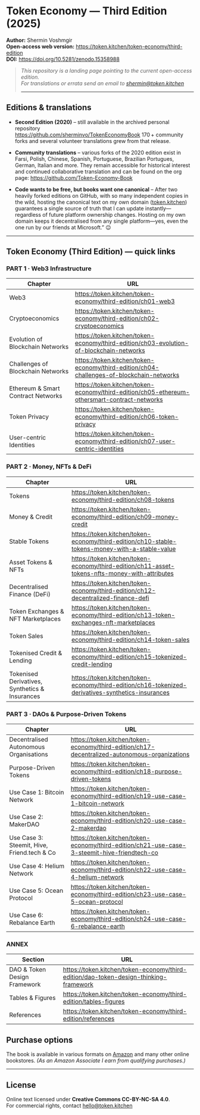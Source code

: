 # Token Economy — Third Edition (2025)

**Author:** Shermin Voshmgir  
**Open-access web version:** https://token.kitchen/token-economy/third-edition  
**DOI:** https://doi.org/10.5281/zenodo.15358988  

> *This repository is a landing page pointing to the current open-access edition.  
> For translations or errata send an email to shermin@token.kitchen*
>
> ---

## Editions & translations

* **Second Edition (2020)** – still available in the archived personal repository  
  <https://github.com/sherminvo/TokenEconomyBook>
  170 + community forks and several volunteer translations grew from that release. 

* **Community translations** – various forks of the 2020 edition exist in Farsi, Polish, Chinese, Spanish, Portuguese, Brazilian Portugues, German, Italian and more. They remain accessible for historical interest and continued collaborative translation and can be found on the org page:
  <https://github.com/Token-Economy-Book>

* **Code wants to be free, but books want one canonical** – After two heavily forked editions on GitHub, with so many independent copies in the wild, hosting the canonical text on my own domain ([token.kitchen](https://token.kitchen)) guarantees a single source of truth that I can update instantly—regardless of future platform ownership changes. Hosting on my own domain keeps it decentralised from any single platform—yes, even the one run by our friends at Microsoft.” 😉

---

## Token Economy (Third Edition) — quick links

### PART 1 · Web3 Infrastructure
| Chapter | URL |
|---------|-----|
| Web3 | https://token.kitchen/token-economy/third-edition/ch01-web3 |
| Cryptoeconomics | https://token.kitchen/token-economy/third-edition/ch02-cryptoeconomics |
| Evolution of Blockchain Networks | https://token.kitchen/token-economy/third-edition/ch03-evolution-of-blockchain-networks |
| Challenges of Blockchain Networks | https://token.kitchen/token-economy/third-edition/ch04-challenges-of-blockchain-networks |
| Ethereum & Smart Contract Networks | https://token.kitchen/token-economy/third-edition/ch05-ethereum-othersmart-contract-networks |
| Token Privacy | https://token.kitchen/token-economy/third-edition/ch06-token-privacy |
| User-centric Identities | https://token.kitchen/token-economy/third-edition/ch07-user-centric-identities |

### PART 2 · Money, NFTs & DeFi
| Chapter | URL |
|---------|-----|
| Tokens | https://token.kitchen/token-economy/third-edition/ch08-tokens |
| Money & Credit | https://token.kitchen/token-economy/third-edition/ch09-money-credit |
| Stable Tokens | https://token.kitchen/token-economy/third-edition/ch10-stable-tokens-money-with-a-stable-value |
| Asset Tokens & NFTs | https://token.kitchen/token-economy/third-edition/ch11-asset-tokens-nfts-money-with-attributes |
| Decentralised Finance (DeFi) | https://token.kitchen/token-economy/third-edition/ch12-decentralized-finance-defi |
| Token Exchanges & NFT Marketplaces | https://token.kitchen/token-economy/third-edition/ch13-token-exchanges-nft-marketplaces |
| Token Sales | https://token.kitchen/token-economy/third-edition/ch14-token-sales |
| Tokenised Credit & Lending | https://token.kitchen/token-economy/third-edition/ch15-tokenized-credit-lending |
| Tokenised Derivatives, Synthetics & Insurances | https://token.kitchen/token-economy/third-edition/ch16-tokenized-derivatives-synthetics-insurances |

### PART 3 · DAOs & Purpose-Driven Tokens
| Chapter | URL |
|---------|-----|
| Decentralised Autonomous Organisations | https://token.kitchen/token-economy/third-edition/ch17-decentralized-autonomous-organizations |
| Purpose-Driven Tokens | https://token.kitchen/token-economy/third-edition/ch18-purpose-driven-tokens |
| Use Case 1: Bitcoin Network | https://token.kitchen/token-economy/third-edition/ch19-use-case-1-bitcoin-network |
| Use Case 2: MakerDAO | https://token.kitchen/token-economy/third-edition/ch20-use-case-2-makerdao |
| Use Case 3: Steemit, Hive, Friend.tech & Co | https://token.kitchen/token-economy/third-edition/ch21-use-case-3-steemit-hive-friendtech-co |
| Use Case 4: Helium Network | https://token.kitchen/token-economy/third-edition/ch22-use-case-4-helium-network |
| Use Case 5: Ocean Protocol | https://token.kitchen/token-economy/third-edition/ch23-use-case-5-ocean-protocol |
| Use Case 6: Rebalance Earth | https://token.kitchen/token-economy/third-edition/ch24-use-case-6-rebalance-earth |

### ANNEX
| Section | URL |
|---------|-----|
| DAO & Token Design Framework | https://token.kitchen/token-economy/third-edition/dao-token-design-thinking-framework |
| Tables & Figures | https://token.kitchen/token-economy/third-edition/tables-figures |
| References | https://token.kitchen/token-economy/third-edition/references |


## Purchase options  
The book is available in various formats on [Amazon](https://amzn.to/3Eyf9Gf) and many other online bookstores.
*(As an Amazon Associate I earn from qualifying purchases.)*  

---

## License

Online text licensed under **Creative Commons CC-BY-NC-SA 4.0**.  
For commercial rights, contact hello@token.kitchen
